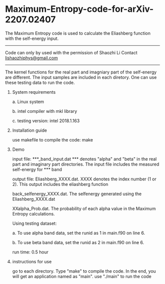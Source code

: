 # Maximum-Entropy-code-for-arXiv-2207.02407

The Maximum Entropy code is used to calculate the Eliashberg function with the self-energy input. 
********************************************************
Code can only by used with the permission of Shaozhi Li
Contact lishaozhiphys@gmail.com
*******************************************************

The kernel functions for the real part and imagniary part of the self-energy are different.
The input samples are included in each diretory. One can use these testing data to run the code.

1. System requirements

   a. Linux system
   
   b. intel compiler with mkl library
   
   c. testing version: intel 2018.1.163
   
2. Installation guide

   use makefile to compile the code: make
   
3. Demo

   input file: 
   ***_band_input.dat
   *** denotes "alpha" and "beta" in the real part and imaginary part directories. The input file includes the measured self-energy for *** band
               
   output file: 
   Eliashberg_XXXX.dat. XXXX denotes the index number (1 or 2). This output includes the eliashberg function
   
   back_selfenergy_XXXX.dat. The selfenergy generated using the Eliashberg_XXXX.dat
   
   XXalpha_Prob.dat. The probability of each alpha value in the Maximum Entropy calculations.
  
   Using testing dataset:
  
   a. To use alpha band data, set the runid as 1 in main.f90 on line 6.
   
   b. To use beta band data, set the runid as 2 in main.f90 on line 6.
                 
   run time: 0.5 hour
                 
4. instructions for use

   go to each directory. Type "make" to compile the code. In the end, you will get an application named as "main". use "./main" to run the code
  
